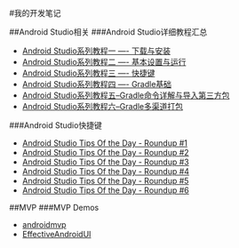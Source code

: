 #我的开发笔记

##Android Studio相关
###Android Studio详细教程汇总

* [Android Studio系列教程一 —- 下载与安装](http://stormzhang.com/devtools/2014/11/25/android-studio-tutorial1/)
* [Android Studio系列教程二 —- 基本设置与运行](http://stormzhang.com/devtools/2014/11/28/android-studio-tutorial2)
* [Android Studio系列教程三 —- 快捷键](http://stormzhang.com/devtools/2014/12/09/android-studio-tutorial3)
* [Android Studio系列教程四 —- Gradle基础](http://stormzhang.com/devtools/2014/12/18/android-studio-tutorial4)
* [Android Studio系列教程五–Gradle命令详解与导入第三方包](http://stormzhang.com/devtools/2015/01/05/android-studio-tutorial5)
* [Android Studio系列教程六–Gradle多渠道打包](http://stormzhang.com/devtools/2015/01/15/android-studio-tutorial6)

###Android Studio快捷键

* [Android Studio Tips Of the Day - Roundup #1](http://www.developerphil.com/android-studio-tips-of-the-day-roundup-1/)
* [Android Studio Tips Of the Day - Roundup #2](http://www.developerphil.com/android-studio-tips-of-the-day-roundup-2/)
* [Android Studio Tips Of the Day - Roundup #3](http://www.developerphil.com/android-studio-tips-of-the-day-roundup-4/)
* [Android Studio Tips Of the Day - Roundup #4](http://www.developerphil.com/android-studio-tips-of-the-day-roundup-4/)
* [Android Studio Tips Of the Day - Roundup #5](http://www.developerphil.com/android-studio-tips-of-the-day-roundup-5/)
* [Android Studio Tips Of the Day - Roundup #6](http://www.developerphil.com/android-studio-tips-of-the-day-roundup-6/)

##MVP
###MVP Demos

* [androidmvp](https://github.com/antoniolg/androidmvp)
* [EffectiveAndroidUI](https://github.com/pedrovgs/EffectiveAndroidUI)